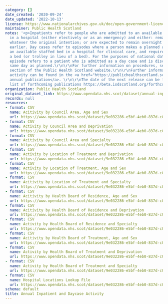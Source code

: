 ```yaml
---
category: []
date_created: '2020-09-24'
date_updated: '2022-10-13'
license: https://www.nationalarchives.gov.uk/doc/open-government-licence/version/3/
maintainer: Public Health Scotland
notes: '<p>Inpatients refer to people who are admitted to an available staffed bed
  in a hospital (either electively or as an emergency) and either: remain overnight
  whatever the original intention; or are expected to remain overnight but are discharged
  earlier. Day cases refer to episodes where a person makes a planned admission to
  an available staffed bed in a hospital for clinical care, and requires the use of
  a bed (or trolley in lieu of a bed). For the purposes of national data, a day case
  episode refers to a patient who is admitted as a day case and is discharged on the
  same day as planned.\r\n\r\nFor further information on procedures, see the <a href="https://publichealthscotland.scot/publications/acute-hospital-activity-and-nhs-beds-information-annual/">Operations/Procedures</a>
  section of the Public Health Scotland website.\r\n\r\nFurther information on outpatient
  activity can be found in the <a href="https://publichealthscotland.scot/publications/acute-hospital-activity-and-nhs-beds-information-annual/">recent
  annual publication</a>. \r\n\r\nThe date of the next release can be found on our
  list of forthcoming publications https://beta.isdscotland.org/forthcoming-publications/\r\n</p>'
organization: Public Health Scotland
original_dataset_link: https://www.opendata.nhs.scot/dataset/annual-inpatient-and-daycase-activity
records: null
resources:
- format: CSV
  name: Acitivity by Council Area, Age and Sex
  url: https://www.opendata.nhs.scot/dataset/9e032286-e5bf-4eb0-837d-c0a05fe0d839/resource/32058e0a-0107-4035-891c-5c6a8571415a/download/inpatient_and_day_case_by_council_area_age_sex.csv
- format: CSV
  name: Activity by Council Area and Deprivation
  url: https://www.opendata.nhs.scot/dataset/9e032286-e5bf-4eb0-837d-c0a05fe0d839/resource/f9c0185e-c2f9-4925-80d0-cbb0481bfed2/download/inpatient_and_day_case_by_council_area_simd.csv
- format: CSV
  name: Acitivity by Council Area and Specialty
  url: https://www.opendata.nhs.scot/dataset/9e032286-e5bf-4eb0-837d-c0a05fe0d839/resource/1d7fcc3c-00f6-4cea-a079-9f9b35d79e78/download/inpatient_and_day_case_by_council_area_specialty.csv
- format: CSV
  name: Activity by Location of Treatment and Deprivation
  url: https://www.opendata.nhs.scot/dataset/9e032286-e5bf-4eb0-837d-c0a05fe0d839/resource/c1fa6e29-7005-4f5f-a5f3-5277f0bbaf04/download/inpatient_and_day_case_by_location_of_treatment_simd.csv
- format: CSV
  name: Activity by Location of Treatment, Age and Sex
  url: https://www.opendata.nhs.scot/dataset/9e032286-e5bf-4eb0-837d-c0a05fe0d839/resource/fd11b8ef-6ca8-4298-9c55-4ecf097eeb07/download/inpatient_and_day_case_by_location_of_treatment_age_sex.csv
- format: CSV
  name: Acitivity by Location of Treatment and Specialty
  url: https://www.opendata.nhs.scot/dataset/9e032286-e5bf-4eb0-837d-c0a05fe0d839/resource/0b1007b1-ce39-434a-807a-2d7555f9ef27/download/inpatient_and_day_case_by_location_of_treatment_specialty.csv
- format: CSV
  name: Acitivity by Health Board of Residence, Age and Sex
  url: https://www.opendata.nhs.scot/dataset/9e032286-e5bf-4eb0-837d-c0a05fe0d839/resource/a9d6e25d-ee49-4868-8bec-6205998b93b9/download/inpatient_and_day_case_by_nhs_board_of_residence_age_sex.csv
- format: CSV
  name: Acitivity by Health Board of Residence and Deprivation
  url: https://www.opendata.nhs.scot/dataset/9e032286-e5bf-4eb0-837d-c0a05fe0d839/resource/249a9b22-8163-48db-ab3e-f33f3adf4c1e/download/inpatient_and_day_case_by_nhs_board_of_residence_simd.csv
- format: CSV
  name: Activity by Health Board of Residence and Specialty
  url: https://www.opendata.nhs.scot/dataset/9e032286-e5bf-4eb0-837d-c0a05fe0d839/resource/b44274f2-fa84-4fdf-9a84-5675c2123cef/download/inpatient_and_day_case_by_nhs_board_of_residence_specialty.csv
- format: CSV
  name: Acitivity by Health Board of Treatment, Age and Sex
  url: https://www.opendata.nhs.scot/dataset/9e032286-e5bf-4eb0-837d-c0a05fe0d839/resource/21dba3ac-e64f-479c-8c44-58d1799dd1d4/download/inpatient_and_day_case_by_nhs_board_of_treatment_age_sex.csv
- format: CSV
  name: Activity by Health Board of Treatment and Deprivation
  url: https://www.opendata.nhs.scot/dataset/9e032286-e5bf-4eb0-837d-c0a05fe0d839/resource/f25f5716-895c-4873-8865-72c62cbffc7b/download/inpatient_and_day_case_by_nhs_board_of_treatment_simd.csv
- format: CSV
  name: Activity by Health Board of Treatment and Specialty
  url: https://www.opendata.nhs.scot/dataset/9e032286-e5bf-4eb0-837d-c0a05fe0d839/resource/54613270-bca3-4879-825c-a130c87b7d55/download/inpatient_and_day_case_by_nhs_board_of_treatment_specialty.csv
- format: CSV
  name: Hospital Locations Lookup File
  url: https://www.opendata.nhs.scot/dataset/9e032286-e5bf-4eb0-837d-c0a05fe0d839/resource/7a0c38d6-e2b2-451f-8124-a531c948c2a7/download/sct-annual-2022-locations-lookup.csv
schema: default
title: Annual Inpatient and Daycase Activity
---
```

